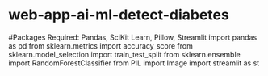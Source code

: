 # web-app-ai-ml-detect-diabetes

#Packages Required: Pandas, SciKit Learn, Pillow, Streamlit
import pandas as pd
from sklearn.metrics import accuracy_score
from sklearn.model_selection import train_test_split
from sklearn.ensemble import RandomForestClassifier
from PIL import Image
import streamlit as st
